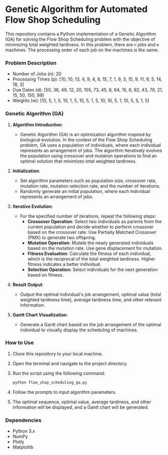 # Genetic Algorithm for Automated Flow Shop Scheduling

This repository contains a Python implementation of a Genetic Algorithm (GA) for solving the Flow Shop Scheduling problem with the objective of minimizing total weighted tardiness. In this problem, there are `n` jobs and `m` machines. The processing order of each job on the machines is the same.

### Problem Description

- Number of Jobs (n): 20
- Processing Times (p): [10, 10, 13, 4, 9, 4, 8, 15, 7, 1, 9, 3, 15, 9, 11, 6, 5, 14, 18, 3]
- Due Dates (d): [50, 38, 49, 12, 20, 105, 73, 45, 6, 64, 15, 6, 92, 43, 78, 21, 15, 50, 150, 99]
- Weights (w): [10, 5, 1, 5, 10, 1, 5, 10, 5, 1, 5, 10, 10, 5, 1, 10, 5, 5, 1, 5]

### Genetic Algorithm (GA)

1. **Algorithm Introduction**:
   - Genetic Algorithm (GA) is an optimization algorithm inspired by biological evolution. In the context of the Flow Shop Scheduling problem, GA uses a population of individuals, where each individual represents an arrangement of jobs. The algorithm iteratively evolves the population using crossover and mutation operations to find an optimal solution that minimizes total weighted tardiness.

2. **Initialization**:
   - Set algorithm parameters such as population size, crossover rate, mutation rate, mutation selection rate, and the number of iterations.
   - Randomly generate an initial population, where each individual represents an arrangement of jobs.

3. **Iterative Evolution**:
   - For the specified number of iterations, repeat the following steps:
      - **Crossover Operation**: Select two individuals as parents from the current population and decide whether to perform crossover based on the crossover rate. Use Partially Matched Crossover (PMX) to generate two offspring.
      - **Mutation Operation**: Mutate the newly generated individuals based on the mutation rate. Use gene displacement for mutation.
      - **Fitness Evaluation**: Calculate the fitness of each individual, which is the reciprocal of the total weighted tardiness. Higher fitness indicates a better individual.
      - **Selection Operation**: Select individuals for the next generation based on fitness.

4. **Result Output**:
   - Output the optimal individual's job arrangement, optimal value (total weighted tardiness time), average tardiness time, and other relevant information.

5. **Gantt Chart Visualization**:
   - Generate a Gantt chart based on the job arrangement of the optimal individual to visually display the scheduling of machines.

### How to Use

1. Clone this repository to your local machine.
2. Open the terminal and navigate to the project directory.
3. Run the script using the following command:

    ```bash
    python flow_shop_scheduling_ga.py
    ```

4. Follow the prompts to input algorithm parameters.
5. The optimal sequence, optimal value, average tardiness, and other information will be displayed, and a Gantt chart will be generated.

### Dependencies

- Python 3.x
- NumPy
- Plotly
- Matplotlib